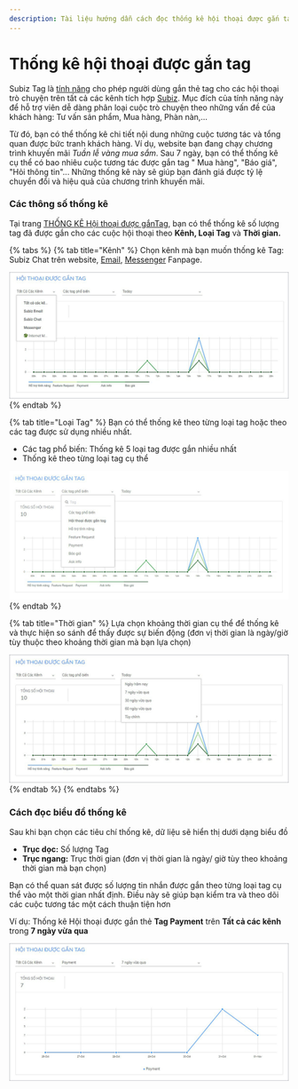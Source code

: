 ```yaml
---
description: Tài liệu hướng dẫn cách đọc thống kê hội thoại được gắn tag.
---
```


# Thống kê hội thoại được gắn tag

Subiz Tag là [tính năng](https://subiz.com/vi/feature.html) cho phép người dùng gắn thẻ tag cho các hội thoại trò chuyện trên tất cả các kênh tích hợp [Subiz](https://subiz.com/vi/). Mục đích của tính năng này để hỗ trợ viên dễ dàng phân loại cuộc trò chuyện theo những vấn đề của khách hàng: Tư vấn sản phẩm, Mua hàng, Phàn nàn,…

Từ đó, bạn có thể thống kê chi tiết nội dung những cuộc tương tác và tổng quan được bức tranh khách hàng. Ví dụ, website bạn đang chạy chương trình khuyến mãi _Tuần lễ vàng mua sắm_. Sau 7 ngày, bạn có thể thống kê cụ thể có bao nhiêu cuộc tương tác được gắn tag " Mua hàng", "Báo giá", "Hỏi thông tin"... Những thống kê này sẽ giúp bạn đánh giá được tỷ lệ chuyển đổi và hiệu quả của chương trình khuyến mãi.

### Các thông số thống kê

Tại trang [THỐNG KÊ Hội thoại được gắnTag](https://app.subiz.com/reports/tags), bạn có thể thống kê số lượng tag đã được gắn cho các cuộc hội thoại theo **Kênh, Loại Tag** và **Thời gian.**

{% tabs %}
{% tab title="Kênh" %}
Chọn kênh mà bạn muốn thống kê Tag: Subiz Chat trên website,  [Email](https://subiz.com/vi/email.html%20), [ Messenger](https://subiz.com/vi/facebook-messenger.html%20) Fanpage.

![Ch&#x1ECD;n k&#xEA;nh Th&#x1ED1;ng k&#xEA;](../.gitbook/assets/1.-kenh-copy.jpg)
{% endtab %}

{% tab title="Loại Tag" %}
Bạn có thể thống kê theo từng loại tag hoặc theo các tag được sử dụng nhiều nhất.

* Các tag phổ biến: Thống kê 5 loại tag được gắn nhiều nhất
* Thống kê theo từng loại tag cụ thể

![Ch&#x1ECD;n lo&#x1EA1;i Tag th&#x1ED1;ng k&#xEA;](../.gitbook/assets/2.-tag-copy.jpg)
{% endtab %}

{% tab title="Thời gian" %}
Lựa chọn khoảng thời gian cụ thể để thống kê và thực hiện so sánh để thấy được sự biến động \(đơn vị thời gian là ngày/giờ tùy thuộc theo khoảng thời gian mà bạn lựa chọn\)

![Ch&#x1ECD;n th&#x1EDD;i gian th&#x1ED1;ng k&#xEA;](../.gitbook/assets/3.-time-copy.jpg)
{% endtab %}
{% endtabs %}

### Cách đọc biểu đồ thống kê

Sau khi bạn chọn các tiêu chí thống kê, dữ liệu sẽ hiển thị dưới dạng biểu đồ

* **Trục dọc:** Số lượng Tag
* **Trục ngang:** Trục thời gian \(đơn vị thời gian là ngày/ giờ tùy theo khoảng thời gian mà bạn chọn\)

Bạn có thể quan sát được số lượng tin nhắn được gắn theo từng loại tag cụ thể vào một thời gian nhất định. Điều này sẽ giúp bạn kiểm tra và theo dõi các cuộc tương tác một cách thuận tiện hơn

Ví dụ: Thống kê Hội thoại được gắn thẻ **Tag Payment** trên **Tất cả các kênh** trong **7 ngày vừa qua**

![Th&#x1ED1;ng k&#xEA; h&#x1ED9;i tho&#x1EA1;i &#x111;&#x1B0;&#x1EE3;c g&#x1EAF;n Tag](../.gitbook/assets/4.-doc-tag-copy.jpg)



